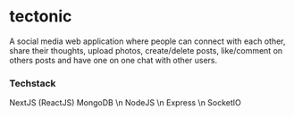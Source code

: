 # tectonic

A social media web application where people can connect with each other, share their thoughts, upload photos, create/delete posts, like/comment on others posts and have one on one chat with other users.

### Techstack

NextJS (ReactJS)
MongoDB \n
NodeJS \n
Express \n
SocketIO
